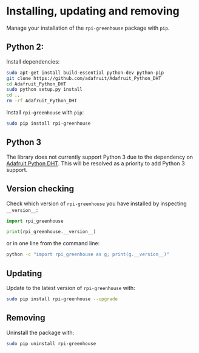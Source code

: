 # Installing, updating and removing

Manage your installation of the `rpi-greenhouse` package with `pip`.

## Python 2:

Install dependencies:

```bash
sudo apt-get install build-essential python-dev python-pip
git clone https://github.com/adafruit/Adafruit_Python_DHT
cd Adafruit_Python_DHT
sudo python setup.py install
cd ..
rm -rf Adafruit_Python_DHT
```

Install `rpi-greenhouse` with `pip`:

```bash
sudo pip install rpi-greenhouse
```

## Python 3

The library does not currently support Python 3 due to the dependency on [Adafruit Python DHT](https://github.com/adafruit/Adafruit_Python_DHT). This will be resolved as a priority to add Python 3 support.

## Version checking

Check which version of `rpi-greenhouse` you have installed by inspecting `__version__`:

```python
import rpi_greenhouse

print(rpi_greenhouse.__version__)
```

or in one line from the command line:

```bash
python -c "import rpi_greenhouse as g; print(g.__version__)"
```

## Updating

Update to the latest version of `rpi-greenhouse` with:

```bash
sudo pip install rpi-greenhouse --upgrade
```

## Removing

Uninstall the package with:

```bash
sudo pip uninstall rpi-greenhouse
```
